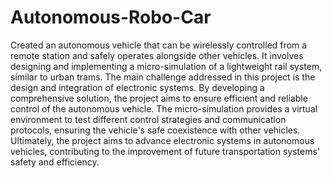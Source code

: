 # Autonomous-Robo-Car

Created an autonomous vehicle that can be wirelessly controlled from a remote station and safely operates alongside other vehicles. 
It involves designing and implementing a micro-simulation of a lightweight rail system, similar to urban trams. 
The main challenge addressed in this project is the design and integration of electronic systems. By developing a comprehensive solution, the project aims to ensure efficient and reliable control of the autonomous vehicle. 
The micro-simulation provides a virtual environment to test different control strategies and communication protocols, ensuring the vehicle's safe coexistence with other vehicles.
Ultimately, the project aims to advance electronic systems in autonomous vehicles, contributing to the improvement of future transportation systems' safety and efficiency.
